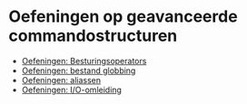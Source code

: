 # Oefeningen op geavanceerde commandostructuren
* [Oefeningen: Besturingsoperators](/./be-nl/exercises/control_operators/99_exercises_nl.md) 
* [Oefeningen: bestand globbing](/./be-nl//exercises/file_globbing/99_exercises_nl.md) 
* [Oefeningen: aliassen](/./be-nl/exercises/aliases/99_exercises_nl.md) 
* [Oefeningen: I/O-omleiding](/./be-nl//exercises/io_redirection/99_exercises_nl.md) 

